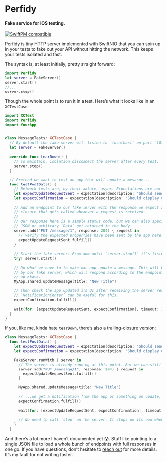 # Perfidy
#### Fake service for iOS testing.
[![SwiftPM compatible](https://img.shields.io/badge/SwiftPM-compatible-success)](https://github.com/Apple/swift-package-manager)

Perfidy is tiny HTTP server implemented with SwiftNIO that you can spin up in your tests to fake out your API without hitting the network. This keeps your tests isolated and fast.

The syntax is, at least initially, pretty straight forward:

```swift
import Perfidy
let server = FakeServer()
server.start()
//...
server.stop()
```

Though the whole point is to run it in a test. Here’s what it looks like in an `XCTestCase`:

```swift
import XCTest
import Perfidy
import YourApp


class MessageTests: XCTestCase {
  // By default the fake server will listen to `localhost` on port `10175`.
  let server = FakeServer()
  
  override func tearDown() {
    // To maintain, isolation disconnect the server after every test.
    server.stop()
  }
  
  // Pretend we want to test an app that will update a mesasge...
  func testPostData() {
    // Network tests are, by their nature, async. Expectations are our friends!
    let expectUpdateRequestSent = expectation(description: "Should send a request to update the message.")
    let expectConfirmation = expectation(description: "Should display update confirmation.")
    
    // Add an endpoint to our fake server with the response we expect and a 
    // closure that gets called whenever a request is received.
    //
    // Our response here is a simple status code, but we can also specify that
    // JSON or arbitrary `Data` get returned in the body.
    server.add("PUT /message/1", response: 204) { request in
      // Verify the expected properties have been sent by the app here. Then:
      expectUpdateRequestSent.fulfill()
    }
    
    // Start the fake server. From now until `server.stop()` it’s listening for connections.
    try! server.start()
    
    // Do what we have to to make our app update a message. This will be “heard”
    // by our fake server, which will respond according to the endpoint we added
    // up above.
    MyApp.shared.updateMessage(title: "New Title")
    
    // Then check the app updated its UI after receiving the server response.
    // `NotificationCenter` can be useful for this.
    expectConfirmation.fulfill()
    
    wait(for: [expectUpdateRequestSent, expectConfirmation], timeout: 1)
  }
}
```

If you, like me, kinda hate `tearDown`, there’s also a trailing-closure version:

```swift
class MessageTests: XCTestCase {
  func testPostData() {
    let expectUpdateRequestSent = expectation(description: "Should send a request to update the message.")
    let expectConfirmation = expectation(description: "Should display update confirmation.")

    FakeServer.runWith { server in
      // The server is already running at this point. But we can still add endpoints.
      server.add("PUT /message/1", response: 204) { request in
        expectUpdateRequestSent.fulfill()
      }

      MyApp.shared.updateMessage(title: "New Title")
      
      // ...we get a notification from the app or something on update, then:
      expectConfirmation.fulfill()
      
      wait(for: [expectUpdateRequestSent, expectConfirmation], timeout: 1)
      
      // No need to call `stop` on the server. It stops on its own when leaving this scope. 
    }
  }
```

And there’s a lot more I haven’t documented yet 😰. Stuff like pointing to a single JSON file to load a whole bunch of endpoints with full responses in one go. If you have questions, don’t hesitate to [reach out](https://twitter.com/jemmons) for more details. It’s my fault for not writing faster. 
